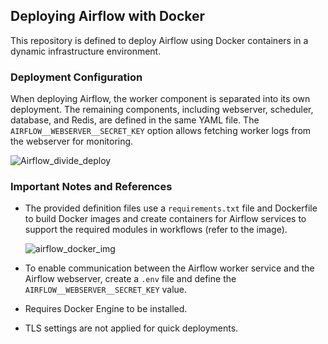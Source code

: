 ## Deploying Airflow with Docker

This repository is defined to deploy Airflow using Docker containers in a dynamic infrastructure environment.

### Deployment Configuration

When deploying Airflow, the worker component is separated into its own deployment. The remaining components, including webserver, scheduler, database, and Redis, are defined in the same YAML file. The `AIRFLOW__WEBSERVER__SECRET_KEY` option allows fetching worker logs from the webserver for monitoring.

![Airflow_divide_deploy](https://github.com/cucuridas/airflow_deploy/assets/65060314/c84f8b59-b65a-4af1-939d-99121fd563a1)


### Important Notes and References

- The provided definition files use a `requirements.txt` file and Dockerfile to build Docker images and create containers for Airflow services to support the required modules in workflows (refer to the image).
    
    ![airflow_docker_img](https://github.com/cucuridas/airflow_deploy/assets/65060314/c7850954-2988-467c-b07e-3a45f9ba3d7a)

    
- To enable communication between the Airflow worker service and the Airflow webserver, create a `.env` file and define the `AIRFLOW__WEBSERVER__SECRET_KEY` value.
- Requires Docker Engine to be installed.
- TLS settings are not applied for quick deployments.